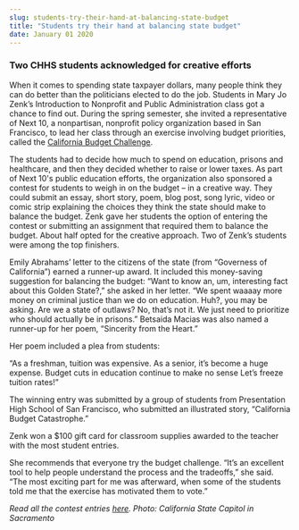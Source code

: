 ```yaml
---
slug: students-try-their-hand-at-balancing-state-budget
title: "Students try their hand at balancing state budget"
date: January 01 2020
---
```


<h3>Two CHHS students acknowledged for creative efforts</h3><p>When it comes to spending state taxpayer dollars, many people think they can do better than the politicians elected to do the job. Students in Mary Jo Zenk’s Introduction to Nonprofit and Public Administration class got a chance to find out. During the spring semester, she invited a representative of Next 10, a nonpartisan, nonprofit policy organization based in San Francisco, to lead her class through an exercise involving budget priorities, called the <a href="http://www.budgetchallenge.org/respondents/new">California Budget Challenge</a>. 
</p><p>The students had to decide how much to spend on education, prisons and healthcare, and then they decided whether to raise or lower taxes. As part of Next 10's public education efforts, the organization also sponsored a contest for students to weigh in on the budget – in a creative way. They could submit an essay, short story, poem, blog post, song lyric, video or comic strip explaining the choices they think the state should make to balance the budget. Zenk gave her students the option of entering the contest or submitting an assignment that required them to balance the budget. About half opted for the creative approach. Two of Zenk’s students were among the top finishers.
</p><p>Emily Abrahams’ letter to the citizens of the state (from “Governess of California”) earned a runner-up award. It included this money-saving suggestion for balancing the budget: “Want to know an, um, interesting fact about this Golden State?,” she asked in her letter. “We spent waaaay more money on criminal justice than we do on education. Huh?, you may be asking. Are we a state of outlaws? No, that’s not it. We just need to prioritize who should actually be in prisons.”  Betsaida Macias was also named a runner-up for her poem, “Sincerity from the Heart.”
</p><p>Her poem included a plea from students:
</p><p>“As a freshman, tuition was expensive. As a senior, it’s become a huge expense. Budget cuts in education continue to make no sense Let’s freeze tuition rates!”
</p><p>The winning entry was submitted by a group of students from Presentation High School of San Francisco, who submitted an illustrated story, “California Budget Catastrophe.”
</p><p>Zenk won a $100 gift card for classroom supplies awarded to the teacher with the most student entries.
</p><p>She recommends that everyone try the budget challenge. “It’s an excellent tool to help people understand the process and the tradeoffs,” she said. “The most exciting part for me was afterward, when some of the students told me that the exercise has motivated them to vote.” 
</p><p><em>Read all the contest entries <a href="http://next10.org/2012-student-contest">here</a>.  Photo: California State Capitol in Sacramento</em>
</p><p> 
</p>
